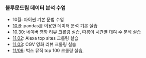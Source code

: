 ### 블루문드림 데이터 분석 수업  
 
- 10월: 파이썬 기본 문법 수업
- [10.6](https://github.com/jini11/Data_Analysis/tree/main/10.6): pandas를 이용한 데이터 분석 기본 실습  
- [10.30](https://github.com/jini11/Data_Analysis/tree/main/10.30): 네이버 영화 리뷰 크롤링 실습, 따릉이 시간별 대여 수 분석 실습
- [11.02](https://github.com/jini11/Data_Analysis/tree/main/11.02): Alexa top sites 크롤링 실습
- [11.03](https://github.com/jini11/Data_Analysis/tree/main/11.03): CGV 영화 리뷰 크롤링 실습
- [11/06](https://github.com/jini11/Data_Analysis/tree/main/11.06): 벅스 뮤직 top 100 크롤링 실습, 
